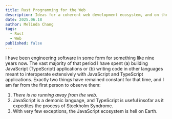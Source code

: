 ```yaml
---
title: Rust Programming for the Web
description: Ideas for a coherent web development ecosystem, and on the utility (or lack thereof) of rewriting server logic in Rust.
date: 2025.06.18
author: Melinda Chang
tags:
  - Rust
  - Web
published: false
---
```



I have been engineering software in some form for something like nine
years now. The vast majority of that period I have spent (a) building
JavaScript (TypeScript) applications or (b) writing code in other
languages meant to interoperate extensively with JavaScript and
TypeScript applications. Exactly two things have remained constant for
that time, and I am far from the first person to observe them:

1. *There is no running away from the web.*
2. JavaScript is a demonic language, and TypeScript is useful
   insofar as it expedites the process of Stockholm Syndrome.
3. With very few exceptions, the JavaScript ecosystem is hell on Earth.
